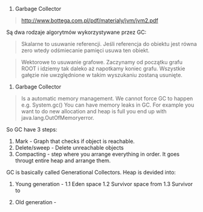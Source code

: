 1. Garbage Collector

> http://www.bottega.com.pl/pdf/materialy/jvm/jvm2.pdf

Są dwa rodzaje algorytmów wykorzystywane przez GC: 

> Skalarne to usuwanie referencji. Jeśli referencja do obiektu jest równa zero wtedy odśmiecanie pamięci usuwa ten obiekt. 

> Wektorowe to usuwanie grafowe. Zaczynamy od początku grafu ROOT i idziemy tak daleko aż napotkamy koniec grafu. Wszystkie gałęzie nie uwzględnione w takim wyszukaniu zostaną usunięte.

1. Garbage Collector
> Is a automatic memory management. 
> We cannot force GC to happen e.g. System.gc()
> You can have memory leaks in GC. For example you want to do new allocation and heap is full you end up with java.lang.OutOfMemoryerror. 

So GC have 3 steps: 
1. Mark - Graph that checks if object is reachable. 
2. Delete/sweep - Delete unreachable objects 
3. Compacting - step where you arrange everything in order. It goes througt entire heap and arrange them. 

GC is basically called Generational Collectors. 
Heap is devided into:

1. Young generation - 
1.1 Eden space
1.2 Survivor space from
1.3 Survivor to

2. Old generation - 




